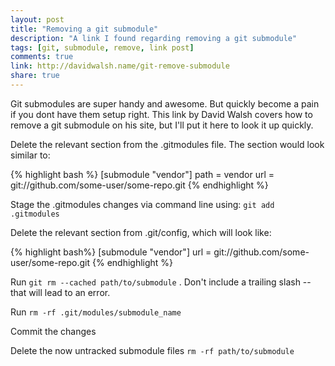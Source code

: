 ```yaml
---
layout: post
title: "Removing a git submodule"
description: "A link I found regarding removing a git submodule"
tags: [git, submodule, remove, link post]
comments: true
link: http://davidwalsh.name/git-remove-submodule
share: true
---
```


Git submodules are super handy and awesome. But quickly become a pain if you dont have them setup right. 
This link by David Walsh covers how to remove a git submodule on his site, but I'll put it here to look it up quickly. 

Delete the relevant section from the .gitmodules file.  The section would look similar to:

{% highlight bash %}
    [submodule "vendor"]
    path = vendor
    url = git://github.com/some-user/some-repo.git
{% endhighlight %}

Stage the .gitmodules changes via command line using: ```git add .gitmodules```

Delete the relevant section from .git/config, which will look like:

{% highlight bash%}
    [submodule "vendor"]
    url = git://github.com/some-user/some-repo.git
{% endhighlight %}    

Run ```git rm --cached path/to/submodule``` .  Don't include a trailing slash -- that will lead to an error.

Run ```rm -rf .git/modules/submodule_name```

Commit the changes

Delete the now untracked submodule files ```rm -rf path/to/submodule```

